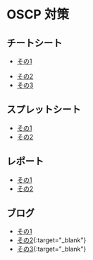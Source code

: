 # OSCP 対策
## チートシート
- <p><a href="https://github.com/camercu/oscp-prep/blob/main/CHEATSHEET.md" target="_blank">その1</a></p>
- <a href="https://github.com/xsudoxx/OSCP/blob/main/README.md" target="_blank" rel="noopener noreferrer">その2</a>
- <a href="https://laysakura.notion.site/PEN-200-OSCP-Cheat-Sheet-46c32d0d33954262b1a2e825e03e7e33" target="_blank" rel="noopener noreferrer">その3</a>

## スプレットシート
- [その1](https://docs.google.com/spreadsheets/d/13g6RFbaS-5KJcETONOSSV7vNSh9OXCgbNak8WM2H1A0/edit?gid=1858408689#gid=1858408689)
- [その2](https://docs.google.com/spreadsheets/d/1jDu6jmv_8evaS4h8wUvpjlM4IePn_VOkSIXdRnOi3X0/edit?gid=1414956906#gid=1414956906)

## レポート
- [その1](https://github.com/noraj/OSCP-Exam-Report-Template-Markdown)
- [その2](https://github.com/Syslifters/sysreptor)

## ブログ
- [その1](https://www.leon-tec.co.jp/blog/11450/)
- [その2](https://qiita.com/2MB/items/608e4b3a9ea89d0cbfad){:target="_blank"}
- [その3](https://laysakura.github.io/2024/06/17/oscp/){:target="_blank"}

